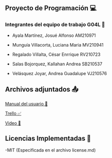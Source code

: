 ## Proyecto de Programación 💻

### Integrantes del equipo de trabajo G04L 👾
- Ayala Martínez, Josué Alfonso     AM210971

- Munguía Villacorta, Luciana Maria MV210941

- Regalado Villalta, César Enrrique RV210723

- Salas Bojorquez, Kallahan Andrea  SB210537

- Velásquez Joyar, Andrea Guadalupe VJ210576

## Archivos adjuntados 📤
 [Manual del usuario 📜](https://drive.google.com/drive/folders/1x4mEqJIhOyMu0dhfVSZFy6rB9AnamTIc?usp=sharing)
 
 [Trello ✅](https://trello.com/b/5URVXxGJ/proyecto-de-programaci%C3%B3n-fase-2-grupo-4-g04t)
 
 [Video 🎥](https://youtu.be/IcJk34qi32g)

## Licencias Implementadas 💬
-MIT (Especificada en el archivo license.md)
